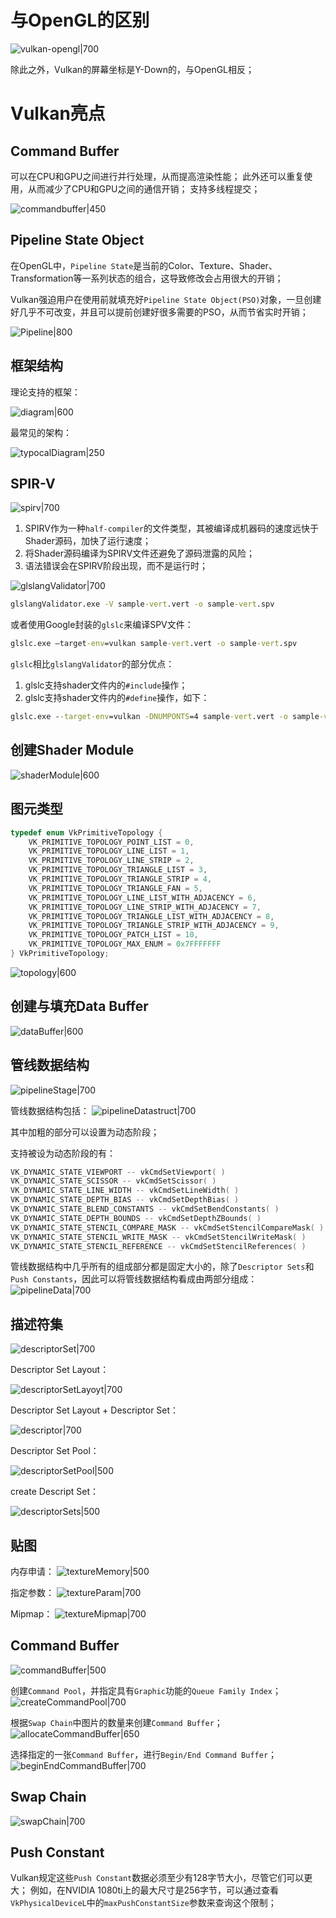 
# 与OpenGL的区别

![vulkan-opengl|700](https://pic-1315225359.cos.ap-shanghai.myqcloud.com/20230603004906.png)

除此之外，Vulkan的屏幕坐标是Y-Down的，与OpenGL相反；

# Vulkan亮点

## Command Buffer

可以在CPU和GPU之间进行并行处理，从而提高渲染性能；
此外还可以重复使用，从而减少了CPU和GPU之间的通信开销；
支持多线程提交；

![commandbuffer|450](https://pic-1315225359.cos.ap-shanghai.myqcloud.com/20230603005455.png)

## Pipeline State Object

在OpenGL中，`Pipeline State`是当前的Color、Texture、Shader、Transformation等一系列状态的组合，这导致修改会占用很大的开销；

Vulkan强迫用户在使用前就填充好`Pipeline State Object(PSO)`对象，一旦创建好几乎不可改变，并且可以提前创建好很多需要的PSO，从而节省实时开销；

![Pipeline|800](https://pic-1315225359.cos.ap-shanghai.myqcloud.com/20230603010212.png)



## 框架结构

理论支持的框架：

![diagram|600](https://pic-1315225359.cos.ap-shanghai.myqcloud.com/20230603010511.png)

最常见的架构：

![typocalDiagram|250](https://pic-1315225359.cos.ap-shanghai.myqcloud.com/20230603010641.png)


## SPIR-V

![spirv|700](https://pic-1315225359.cos.ap-shanghai.myqcloud.com/20230603011225.png)

1. SPIRV作为一种`half-compiler`的文件类型，其被编译成机器码的速度远快于Shader源码，加快了运行速度；
2. 将Shader源码编译为SPIRV文件还避免了源码泄露的风险；
3. 语法错误会在SPIRV阶段出现，而不是运行时；

![glslangValidator|700](https://pic-1315225359.cos.ap-shanghai.myqcloud.com/20230603135815.png)

```cmd
glslangValidator.exe -V sample-vert.vert -o sample-vert.spv
```

或者使用Google封装的`glslc`来编译SPV文件：
```cmd
glslc.exe –target-env=vulkan sample-vert.vert -o sample-vert.spv
```

`glslc`相比`glslangValidator`的部分优点：
1. glslc支持shader文件内的`#include`操作；
2. glslc支持shader文件内的`#define`操作，如下：
```cmd
glslc.exe --target-env=vulkan -DNUMPONTS=4 sample-vert.vert -o sample-vert.spv
```

## 创建Shader Module

![shaderModule|600](https://pic-1315225359.cos.ap-shanghai.myqcloud.com/20230603135507.png)


## 图元类型

```cpp
typedef enum VkPrimitiveTopology {
    VK_PRIMITIVE_TOPOLOGY_POINT_LIST = 0,
    VK_PRIMITIVE_TOPOLOGY_LINE_LIST = 1,
    VK_PRIMITIVE_TOPOLOGY_LINE_STRIP = 2,
    VK_PRIMITIVE_TOPOLOGY_TRIANGLE_LIST = 3,
    VK_PRIMITIVE_TOPOLOGY_TRIANGLE_STRIP = 4,
    VK_PRIMITIVE_TOPOLOGY_TRIANGLE_FAN = 5,
    VK_PRIMITIVE_TOPOLOGY_LINE_LIST_WITH_ADJACENCY = 6,
    VK_PRIMITIVE_TOPOLOGY_LINE_STRIP_WITH_ADJACENCY = 7,
    VK_PRIMITIVE_TOPOLOGY_TRIANGLE_LIST_WITH_ADJACENCY = 8,
    VK_PRIMITIVE_TOPOLOGY_TRIANGLE_STRIP_WITH_ADJACENCY = 9,
    VK_PRIMITIVE_TOPOLOGY_PATCH_LIST = 10,
    VK_PRIMITIVE_TOPOLOGY_MAX_ENUM = 0x7FFFFFFF
} VkPrimitiveTopology;
```

![topology|600](https://pic-1315225359.cos.ap-shanghai.myqcloud.com/20230603104254.png)



## 创建与填充Data Buffer

![dataBuffer|600](https://pic-1315225359.cos.ap-shanghai.myqcloud.com/20230603150259.png)


## 管线数据结构

![pipelineStage|700](https://pic-1315225359.cos.ap-shanghai.myqcloud.com/20230605001521.png)

管线数据结构包括：
![pipelineDatastruct|700](https://pic-1315225359.cos.ap-shanghai.myqcloud.com/20230605031455.png)

其中加粗的部分可以设置为动态阶段；

支持被设为动态阶段的有：
```cpp
VK_DYNAMIC_STATE_VIEWPORT -- vkCmdSetViewport( )
VK_DYNAMIC_STATE_SCISSOR -- vkCmdSetScissor( )
VK_DYNAMIC_STATE_LINE_WIDTH -- vkCmdSetLineWidth( )
VK_DYNAMIC_STATE_DEPTH_BIAS -- vkCmdSetDepthBias( )
VK_DYNAMIC_STATE_BLEND_CONSTANTS -- vkCmdSetBendConstants( )
VK_DYNAMIC_STATE_DEPTH_BOUNDS -- vkCmdSetDepthZBounds( )
VK_DYNAMIC_STATE_STENCIL_COMPARE_MASK -- vkCmdSetStencilCompareMask( )
VK_DYNAMIC_STATE_STENCIL_WRITE_MASK -- vkCmdSetStencilWriteMask( )
VK_DYNAMIC_STATE_STENCIL_REFERENCE -- vkCmdSetStencilReferences( )
```

管线数据结构中几乎所有的组成部分都是固定大小的，除了`Descriptor Sets`和`Push Constants`，因此可以将管线数据结构看成由两部分组成：
![pipelineData|700](https://pic-1315225359.cos.ap-shanghai.myqcloud.com/20230606004347.png)


## 描述符集

![descriptorSet|700](https://pic-1315225359.cos.ap-shanghai.myqcloud.com/20230606125513.png)


Descriptor Set Layout：

![descriptorSetLayoyt|700](https://pic-1315225359.cos.ap-shanghai.myqcloud.com/20230606131216.png)

Descriptor Set Layout + Descriptor Set：

![descriptor|700](https://pic-1315225359.cos.ap-shanghai.myqcloud.com/20230606131644.png)


Descriptor Set Pool：

![descriptorSetPool|500](https://pic-1315225359.cos.ap-shanghai.myqcloud.com/20230606125617.png)

create Descript Set：

![descriptorSets|500](https://pic-1315225359.cos.ap-shanghai.myqcloud.com/20230606131836.png)

## 贴图

内存申请：
![textureMemory|500](https://pic-1315225359.cos.ap-shanghai.myqcloud.com/20230607012756.png)


指定参数：
![textureParam|700](https://pic-1315225359.cos.ap-shanghai.myqcloud.com/20230607013756.png)

Mipmap：
![textureMipmap|700](https://pic-1315225359.cos.ap-shanghai.myqcloud.com/20230607015324.png)


## Command Buffer

![commandBuffer|500](https://pic-1315225359.cos.ap-shanghai.myqcloud.com/20230607034622.png)

创建`Command Pool`，并指定具有`Graphic`功能的`Queue Family Index`；
![createCommandPool|700](https://pic-1315225359.cos.ap-shanghai.myqcloud.com/20230607034925.png)

根据`Swap Chain`中图片的数量来创建`Command Buffer`；
![allocateCommandBuffer|650](https://pic-1315225359.cos.ap-shanghai.myqcloud.com/20230607035130.png)

选择指定的一张`Command Buffer`，进行`Begin/End Command Buffer`；
![beginEndCommandBuffer|700](https://pic-1315225359.cos.ap-shanghai.myqcloud.com/20230607035349.png)


## Swap Chain

![swapChain|700](https://pic-1315225359.cos.ap-shanghai.myqcloud.com/20230607035913.png)


## Push Constant

Vulkan规定这些`Push Constant`数据必须至少有128字节大小，尽管它们可以更大；
例如，在NVIDIA 1080ti上的最大尺寸是256字节，可以通过查看 `VkPhysicalDeviceL`中的`maxPushConstantSize`参数来查询这个限制；



